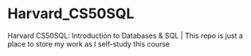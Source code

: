 # Harvard_CS50SQL
Harvard CS50SQL: Introduction to Databases &amp; SQL | This repo is just a place to store my work as I self-study this course
